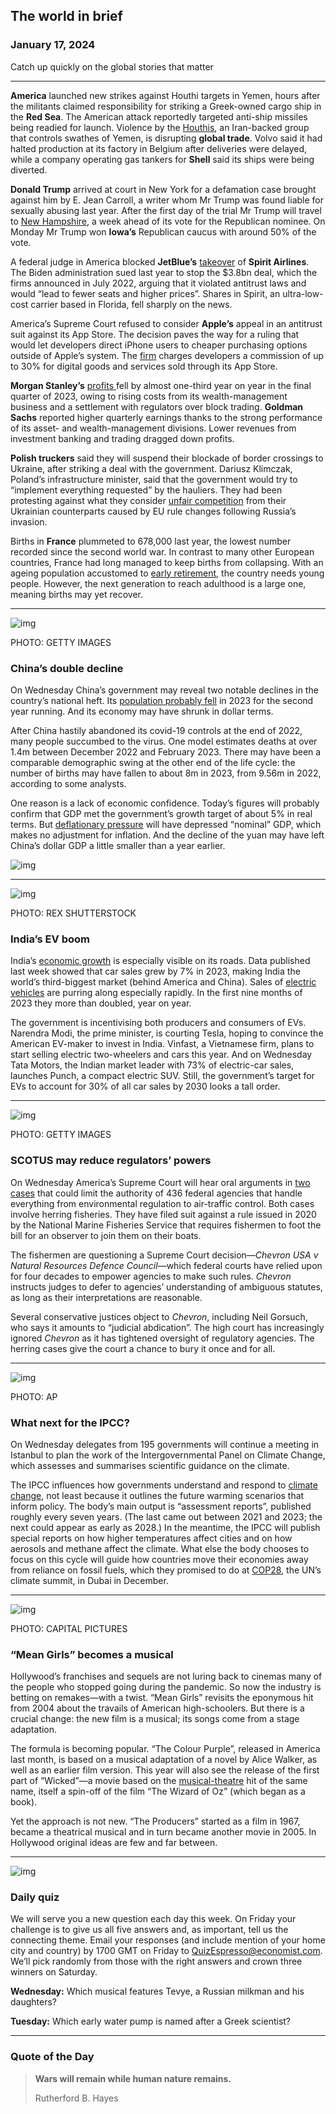 ## The world in brief

### January 17, 2024

Catch up quickly on the global stories that matter



------



**America** launched new strikes against Houthi targets in Yemen, hours after the militants claimed responsibility for striking a Greek-owned cargo ship in the **Red Sea**. The American attack reportedly targeted anti-ship missiles being readied for launch. Violence by the [Houthis](https://www.economist.com/the-economist-explains/2023/12/12/who-are-the-houthis-the-group-attacking-ships-in-the-red-sea), an Iran-backed group that controls swathes of Yemen, is disrupting **global trade**. Volvo said it had halted production at its factory in Belgium after deliveries were delayed, while a company operating gas tankers for **Shell** said its ships were being diverted.

**Donald Trump** arrived at court in New York for a defamation case brought against him by E. Jean Carroll, a writer whom Mr Trump was found liable for sexually abusing last year. After the first day of the trial Mr Trump will travel to [New Hampshire](https://www.economist.com/united-states/2024/01/16/donald-trump-does-exactly-what-he-was-expected-to-do), a week ahead of its vote for the Republican nominee. On Monday Mr Trump won **Iowa’s** Republican caucus with around 50% of the vote.

A federal judge in America blocked **JetBlue’s** [takeover](https://www.economist.com/business/2022/07/28/the-spirit-deal-is-a-missed-opportunity-for-creative-destruction) of **Spirit Airlines**. The Biden administration sued last year to stop the $3.8bn deal, which the firms announced in July 2022, arguing that it violated antitrust laws and would “lead to fewer seats and higher prices”. Shares in Spirit, an ultra-low-cost carrier based in Florida, fell sharply on the news.

America’s Supreme Court refused to consider **Apple’s** appeal in an antitrust suit against its App Store. The decision paves the way for a ruling that would let developers direct iPhone users to cheaper purchasing options outside of Apple’s system. The [firm](https://www.economist.com/business/2023/09/14/apple-is-only-the-latest-casualty-of-the-sino-american-tech-war) charges developers a commission of up to 30% for digital goods and services sold through its App Store.

**Morgan Stanley’s** [profits ](https://www.economist.com/finance-and-economics/2024/01/16/ted-pick-takes-charge-of-morgan-stanley)fell by almost one-third year on year in the final quarter of 2023, owing to rising costs from its wealth-management business and a settlement with regulators over block trading. **Goldman Sachs** reported higher quarterly earnings thanks to the strong performance of its asset- and wealth-management divisions. Lower revenues from investment banking and trading dragged down profits.

**Polish truckers** said they will suspend their blockade of border crossings to Ukraine, after striking a deal with the government. Dariusz Klimczak, Poland’s infrastructure minister, said that the government would try to “implement everything requested” by the hauliers. They had been protesting against what they consider [unfair competition](https://www.economist.com/europe/2023/04/27/a-spat-over-farming-bodes-ill-for-ukraines-future-european-prospects) from their Ukrainian counterparts caused by EU rule changes following Russia’s invasion.

Births in **France** plummeted to 678,000 last year, the lowest number recorded since the second world war. In contrast to many other European countries, France had long managed to keep births from collapsing. With an ageing population accustomed to [early retirement](https://www.economist.com/europe/2023/03/09/france-is-in-a-stand-off-against-emmanuel-macrons-pension-reform), the country needs young people. However, the next generation to reach adulthood is a large one, meaning births may yet recover.





------



![img](https://niceboy.online/insight/public/Espresso/PHOTOS/20240120_dap317.jpg)

PHOTO: GETTY IMAGES

### China’s double decline

On Wednesday China’s government may reveal two notable declines in the country’s national heft. Its [population probably fell](https://www.economist.com/china/2023/01/17/for-the-first-time-since-the-1960s-chinas-population-is-shrinking) in 2023 for the second year running. And its economy may have shrunk in dollar terms.

After China hastily abandoned its covid-19 controls at the end of 2022, many people succumbed to the virus. One model estimates deaths at over 1.4m between December 2022 and February 2023. There may have been a comparable demographic swing at the other end of the life cycle: the number of births may have fallen to about 8m in 2023, from 9.56m in 2022, according to some analysts.

One reason is a lack of economic confidence. Today’s figures will probably confirm that GDP met the government’s growth target of about 5% in real terms. But [deflationary pressure](https://www.economist.com/leaders/2023/08/09/can-china-escape-deflation) will have depressed “nominal” GDP, which makes no adjustment for inflation. And the decline of the yuan may have left China’s dollar GDP a little smaller than a year earlier.

![img](https://niceboy.online/insight/public/Espresso/PHOTOS/20240120_DAC096.jpg)



------



![img](https://niceboy.online/insight/public/Espresso/PHOTOS/20240120_dap319.jpg)

PHOTO: REX SHUTTERSTOCK

### India’s EV boom

India’s [economic growth](https://www.economist.com/finance-and-economics/2024/01/15/how-strong-is-indias-economy-under-narendra-modi) is especially visible on its roads. Data published last week showed that car sales grew by 7% in 2023, making India the world’s third-biggest market (behind America and China). Sales of [electric vehicles](https://www.economist.com/asia/2023/04/20/forget-teslas-indias-ev-revolution-is-happening-on-two-wheels) are purring along especially rapidly. In the first nine months of 2023 they more than doubled, year on year.

The government is incentivising both producers and consumers of EVs. Narendra Modi, the prime minister, is courting Tesla, hoping to convince the American EV-maker to invest in India. Vinfast, a Vietnamese firm, plans to start selling electric two-wheelers and cars this year. And on Wednesday Tata Motors, the Indian market leader with 73% of electric-car sales, launches Punch, a compact electric SUV. Still, the government’s target for EVs to account for 30% of all car sales by 2030 looks a tall order.



------



![img](https://niceboy.online/insight/public/Espresso/PHOTOS/20240120_dap314.jpg)

PHOTO: GETTY IMAGES

### SCOTUS may reduce regulators’ powers

On Wednesday America’s Supreme Court will hear oral arguments in [two cases](https://www.economist.com/united-states/2024/01/11/the-us-supreme-court-is-primed-to-recalibrate-government-power) that could limit the authority of 436 federal agencies that handle everything from environmental regulation to air-traffic control. Both cases involve herring fisheries. They have filed suit against a rule issued in 2020 by the National Marine Fisheries Service that requires fishermen to foot the bill for an observer to join them on their boats.

The fishermen are questioning a Supreme Court decision—*Chevron USA v Natural Resources Defence Council*—which federal courts have relied upon for four decades to empower agencies to make such rules. *Chevron* instructs judges to defer to agencies’ understanding of ambiguous statutes, as long as their interpretations are reasonable.

Several conservative justices object to *Chevron*, including Neil Gorsuch, who says it amounts to “judicial abdication”. The high court has increasingly ignored *Chevron* as it has tightened oversight of regulatory agencies. The herring cases give the court a chance to bury it once and for all.



------



![img](https://niceboy.online/insight/public/Espresso/PHOTOS/20240120_dap316.jpg)

PHOTO: AP

### What next for the IPCC?

On Wednesday delegates from 195 governments will continue a meeting in Istanbul to plan the work of the Intergovernmental Panel on Climate Change, which assesses and summarises scientific guidance on the climate.

The IPCC influences how governments understand and respond to [climate change](https://www.economist.com/science-and-technology/2024/01/10/2023-was-the-hottest-year-ever), not least because it outlines the future warming scenarios that inform policy. The body’s main output is “assessment reports”, published roughly every seven years. (The last came out between 2021 and 2023; the next could appear as early as 2028.) In the meantime, the IPCC will publish special reports on how higher temperatures affect cities and on how aerosols and methane affect the climate. What else the body chooses to focus on this cycle will guide how countries move their economies away from reliance on fossil fuels, which they promised to do at [COP28](https://www.economist.com/international/2023/12/13/climate-talks-at-last-lead-to-a-deal-on-cutting-fossil-fuel-use), the UN’s climate summit, in Dubai in December.



------



![img](https://niceboy.online/insight/public/Espresso/PHOTOS/20240120_dap313.jpg)

PHOTO: CAPITAL PICTURES

### “Mean Girls” becomes a musical

Hollywood’s franchises and sequels are not luring back to cinemas many of the people who stopped going during the pandemic. So now the industry is betting on remakes—with a twist. “Mean Girls” revisits the eponymous hit from 2004 about the travails of American high-schoolers. But there is a crucial change: the new film is a musical; its songs come from a stage adaptation.

The formula is becoming popular. “The Colour Purple”, released in America last month, is based on a musical adaptation of a novel by Alice Walker, as well as an earlier film version. This year will also see the release of the first part of “Wicked”—a movie based on the [musical-theatre](https://www.economist.com/united-states/2024/01/11/broadway-is-struggling-to-find-its-rhythm-after-the-pandemic) hit of the same name, itself a spin-off of the film “The Wizard of Oz” (which began as a book).

Yet the approach is not new. “The Producers” started as a film in 1967, became a theatrical musical and in turn became another movie in 2005. In Hollywood original ideas are few and far between.



------



![img](https://niceboy.online/insight/public/Espresso/PHOTOS/QuizNEW_217.jpeg)

### Daily quiz

We will serve you a new question each day this week. On Friday your challenge is to give us all five answers and, as important, tell us the connecting theme. Email your responses (and include mention of your home city and country) by 1700 GMT on Friday to [QuizEspresso@economist.com](https://mail.google.com/mail/?view=cm&fs=1&tf=1&to=QuizEspresso@economist.com). We’ll pick randomly from those with the right answers and crown three winners on Saturday.

**Wednesday:** Which musical features Tevye, a Russian milkman and his daughters?

**Tuesday:** Which early water pump is named after a Greek scientist?



------



### Quote of the Day

> **Wars will remain while human nature remains.**
>
> Rutherford B. Hayes





